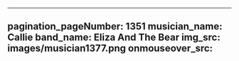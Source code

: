------
pagination_pageNumber: 1351
musician_name: Callie
band_name: Eliza And The Bear
img_src: images/musician1377.png
onmouseover_src: 
------